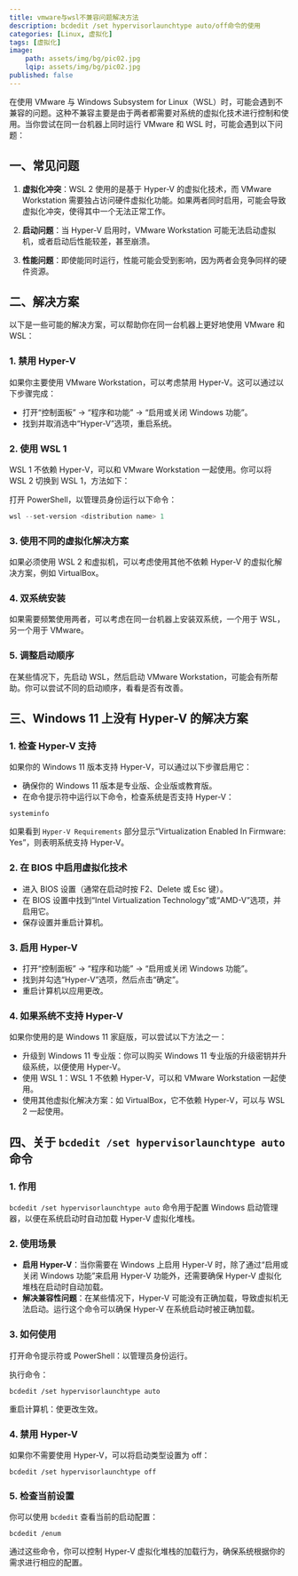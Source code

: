 ```yaml
---
title: vmware与wsl不兼容问题解决方法
description: bcdedit /set hypervisorlaunchtype auto/off命令的使用
categories: [Linux, 虚拟化]
tags: [虚拟化]
image: 
    path: assets/img/bg/pic02.jpg
    lqip: assets/img/bg/pic02.jpg
published: false
---
```

在使用 VMware 与 Windows Subsystem for Linux（WSL）时，可能会遇到不兼容的问题。这种不兼容主要是由于两者都需要对系统的虚拟化技术进行控制和使用。当你尝试在同一台机器上同时运行 VMware 和 WSL 时，可能会遇到以下问题：

## 一、常见问题

1. **虚拟化冲突**：WSL 2 使用的是基于 Hyper-V 的虚拟化技术，而 VMware Workstation 需要独占访问硬件虚拟化功能。如果两者同时启用，可能会导致虚拟化冲突，使得其中一个无法正常工作。

2. **启动问题**：当 Hyper-V 启用时，VMware Workstation 可能无法启动虚拟机，或者启动后性能较差，甚至崩溃。

3. **性能问题**：即使能同时运行，性能可能会受到影响，因为两者会竞争同样的硬件资源。

## 二、解决方案

以下是一些可能的解决方案，可以帮助你在同一台机器上更好地使用 VMware 和 WSL：

### 1. 禁用 Hyper-V

如果你主要使用 VMware Workstation，可以考虑禁用 Hyper-V。这可以通过以下步骤完成：

- 打开“控制面板” -> “程序和功能” -> “启用或关闭 Windows 功能”。
- 找到并取消选中“Hyper-V”选项，重启系统。

### 2. 使用 WSL 1

WSL 1 不依赖 Hyper-V，可以和 VMware Workstation 一起使用。你可以将 WSL 2 切换到 WSL 1，方法如下：

打开 PowerShell，以管理员身份运行以下命令：

```powershell
wsl --set-version <distribution name> 1
```

### 3. 使用不同的虚拟化解决方案

如果必须使用 WSL 2 和虚拟机，可以考虑使用其他不依赖 Hyper-V 的虚拟化解决方案，例如 VirtualBox。

### 4. 双系统安装

如果需要频繁使用两者，可以考虑在同一台机器上安装双系统，一个用于 WSL，另一个用于 VMware。

### 5. 调整启动顺序

在某些情况下，先启动 WSL，然后启动 VMware Workstation，可能会有所帮助。你可以尝试不同的启动顺序，看看是否有改善。

## 三、Windows 11 上没有 Hyper-V 的解决方案

### 1. 检查 Hyper-V 支持

如果你的 Windows 11 版本支持 Hyper-V，可以通过以下步骤启用它：

- 确保你的 Windows 11 版本是专业版、企业版或教育版。
- 在命令提示符中运行以下命令，检查系统是否支持 Hyper-V：

```shell
systeminfo
```

如果看到 `Hyper-V Requirements` 部分显示“Virtualization Enabled In Firmware: Yes”，则表明系统支持 Hyper-V。

### 2. 在 BIOS 中启用虚拟化技术

- 进入 BIOS 设置（通常在启动时按 F2、Delete 或 Esc 键）。
- 在 BIOS 设置中找到“Intel Virtualization Technology”或“AMD-V”选项，并启用它。
- 保存设置并重启计算机。

### 3. 启用 Hyper-V

- 打开“控制面板” -> “程序和功能” -> “启用或关闭 Windows 功能”。
- 找到并勾选“Hyper-V”选项，然后点击“确定”。
- 重启计算机以应用更改。

### 4. 如果系统不支持 Hyper-V

如果你使用的是 Windows 11 家庭版，可以尝试以下方法之一：

- 升级到 Windows 11 专业版：你可以购买 Windows 11 专业版的升级密钥并升级系统，以便使用 Hyper-V。
- 使用 WSL 1：WSL 1 不依赖 Hyper-V，可以和 VMware Workstation 一起使用。
- 使用其他虚拟化解决方案：如 VirtualBox，它不依赖 Hyper-V，可以与 WSL 2 一起使用。

## 四、关于 `bcdedit /set hypervisorlaunchtype auto` 命令

### 1. 作用

`bcdedit /set hypervisorlaunchtype auto` 命令用于配置 Windows 启动管理器，以便在系统启动时自动加载 Hyper-V 虚拟化堆栈。

### 2. 使用场景

- **启用 Hyper-V**：当你需要在 Windows 上启用 Hyper-V 时，除了通过“启用或关闭 Windows 功能”来启用 Hyper-V 功能外，还需要确保 Hyper-V 虚拟化堆栈在启动时自动加载。
- **解决兼容性问题**：在某些情况下，Hyper-V 可能没有正确加载，导致虚拟机无法启动。运行这个命令可以确保 Hyper-V 在系统启动时被正确加载。

### 3. 如何使用

打开命令提示符或 PowerShell：以管理员身份运行。

执行命令：

```shell
bcdedit /set hypervisorlaunchtype auto
```

重启计算机：使更改生效。

### 4. 禁用 Hyper-V

如果你不需要使用 Hyper-V，可以将启动类型设置为 off：

```shell
bcdedit /set hypervisorlaunchtype off
```

### 5. 检查当前设置

你可以使用 `bcdedit` 查看当前的启动配置：

```shell
bcdedit /enum
```


通过这些命令，你可以控制 Hyper-V 虚拟化堆栈的加载行为，确保系统根据你的需求进行相应的配置。
